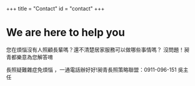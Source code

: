 +++
title = "Contact"
id = "contact"
+++


# We are here to help you

您在煩惱沒有人照顧長輩嗎？還不清楚居家服務可以做哪些事情嗎？
沒問題！昶青都樂意為您解答唷


長照疑難雜症免煩惱 ，一通電話辦好好!昶青長照策略聯盟：0911-096-151 吳主任

